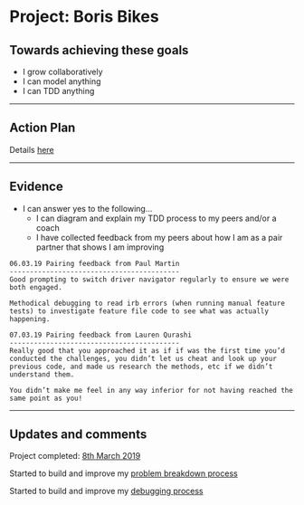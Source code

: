 # Project: Boris Bikes

## Towards achieving these goals

- I grow collaboratively
- I can model anything
- I can TDD anything

------

## Action Plan

Details [here](https://github.com/makersacademy/course/tree/master/boris_bikes)

------

## Evidence

- I can answer yes to the following...
  - I can diagram and explain my TDD process to my peers and/or a coach
  - I have collected feedback from my peers about how I am as a pair partner that shows I am improving

```
06.03.19 Pairing feedback from Paul Martin
------------------------------------------
Good prompting to switch driver navigator regularly to ensure we were both engaged.

Methodical debugging to read irb errors (when running manual feature tests) to investigate feature file code to see what was actually happening.
```
```
07.03.19 Pairing feedback from Lauren Qurashi
------------------------------------------
Really good that you approached it as if if was the first time you’d conducted the challenges, you didn’t let us cheat and look up your previous code, and made us research the methods, etc if we didn’t understand them.

You didn’t make me feel in any way inferior for not having reached the same point as you!
```

------

## Updates and comments

Project completed: [8th March 2019](https://github.com/mattTea/boris_bikes)

Started to build and improve my [problem breakdown process]()

Started to build and improve my [debugging process]()
